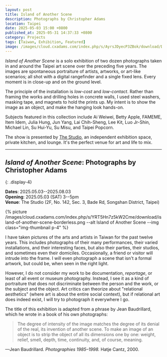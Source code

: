 ```yaml
---
layout: post
title: Island of Another Scene
description: Photographs by Christopher Adams
location: Taipei
date: 2025-05-03 15:00 +0800
published_at: 2025-05-31 14:37:33 +0800
category: Projects
tags: [Taiwan, Exhibition, Featured]
image: /images/cloud.cxadams.com/index.php/s/AyrsJDyecP3ZBok/download/DSC02836.JPG
---
```


*Island of Another Scene* is a solo exhibition of two dozen photographs taken in
and around the Taipei art scene over the preceding five years. The images are
spontaneous portraiture of artists, artworks, or art-like scenarios; all shot
with a digital rangefinder and a single fixed lens. Every moment is in close-up
and on the ground level.

The principle of the installation is *low-cost* and *low-contact*. Rather than
framing the works and drilling holes in concrete walls, I used steel washers,
masking tape, and magnets to hold the prints up. My intent is to show the image
as an object, and make the hanging look hands-on.

Subjects featured in this collection include Ai Weiwei, Betty Apple, FAMEME,
Item Idem, Julia Hung, Jun Yang, Lai Chih-Sheng, Lee Kit, Luo Jr-Shin, Michael
Lin, Su Hui-Yu, Su Misu, and Taipei Popcorn.

The show is presented by [The Studio](https://www.thestudio-invite.com/), an
independent exhibition space, private kitchen, and lounge. It's the perfect
venue for art and life to mix.

---

## *Island of Another Scene*: Photographs by Christopher Adams
{: .display-4}

**Dates**: 2025.05.03--2025.08.03  
**Opening**: 2025.05.03 (SAT) 3--5pm  
**Venue**: The Studio (2F, No. 142, Sec. 3, Bade Rd, Songshan District, Taipei)

{% picture /images/cloud.cxadams.com/index.php/s/YRT5Hn7z5kW2Cme/download/island-of-another-scene-borderless.png --alt Island of Another Scene --img class="img-thumbnail p-4" %}

I have taken pictures of the arts and artists in Taiwan for the past twelve
years. This includes photographs of their many performances, their varied
installations, and their interesting faces, but also their parties, their
studios, and sometimes even their domiciles. Occasionally, a friend or visitor
will intrude into the frame. I will even photograph a scene that isn't a formal
artwork, but could be, when seen in the right light.

However, I do not consider my work to be documentation, *reportage*, or least of all event or museum photography. Instead, I see it as a kind of portraiture that does not discriminate between the person and the work, or the subject and the object. Art critics can theorize about "relational aesthetics" (where art is about the entire social context), but if relational art does indeed exist, I will try to photograph it everywhere I go.

The title of this exhibition is adapted from a phrase by Jean Baudrillard, which he wrote in a book of his own photographs:

> The degree of intensity of the image matches the degree of its denial of the real, its invention of another scene. To make an image of an object is to strip the object of all its dimensions one by one: weight, relief, smell, depth, time, continuity, and, of course, meaning.

—Jean Baudrillard. *Photographies 1985–1998.* Hatje Cantz, 2000.

